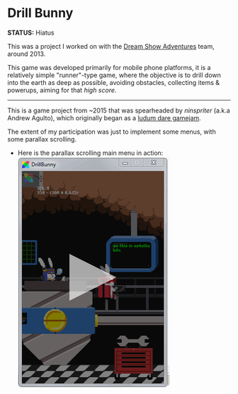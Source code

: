 
# Drill Bunny

**STATUS:** Hiatus

This was a project I worked on with the [Dream Show Adventures](#) team, around 2013.

This game was developed primarily for mobile phone platforms, it is a relatively simple
"runner"-type game, where the objective is to drill down into the earth as deep as possible,
avoiding obstacles, collecting items & powerups, aiming for that *high score*.

---

This is a game project from \~2015 that was spearheaded by *ninspriter* (a.k.a Andrew Agulto),
which originally began as a [ludum dare gamejam](https://stvr.itch.io/drill-bunny).

The extent of my participation was just to implement some menus, with some parallax scrolling.

- Here is the parallax scrolling main menu in action:
![](parallax_menu.gif)
